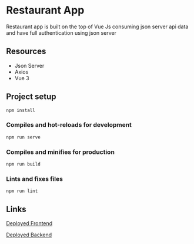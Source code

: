 # Restaurant App
Restaurant app is built on the top of Vue Js consuming json server api data and have full authentication using json server

## Resources 
- Json Server
- Axios
- Vue 3
## Project setup
```
npm install
```

### Compiles and hot-reloads for development
```
npm run serve
```

### Compiles and minifies for production
```
npm run build
```

### Lints and fixes files
```
npm run lint
```
## Links
[Deployed Frontend](https://restaurant-staging.netlify.app/)

[Deployed Backend](#)
